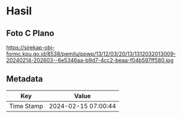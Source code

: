 # Hasil

## Foto C Plano

https://sirekap-obj-formc.kpu.go.id/8538/pemilu/ppwp/13/12/03/20/13/1312032013009-20240214-202603--6e5346aa-b9d7-4cc2-beaa-f04b597ff580.jpg


## Metadata

| Key        | Value               |
| ---------- | ------------------- |
| Time Stamp | 2024-02-15 07:00:44 |



